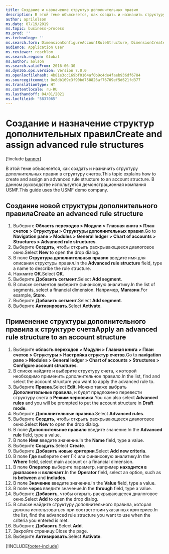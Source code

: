 ```yaml
---
title: Создание и назначение структур дополнительных правил
description: В этой теме объясняется, как создать и назначить структуру дополнительных правил в структуру счетов.
author: aprilolson
ms.date: 07/19/2019
ms.topic: business-process
ms.prod: ''
ms.technology: ''
ms.search.form: DimensionConfigureAccountRuleStructure, DimensionCreateAccountRuleStructure, DimensionHierarchyAddLevel, DimensionHierarchyConstraintActivate, DimensionConfigureAccountStructure, DimensionConfigureAccountRule, DimensionCreateAccountRule, DimensionSelectAccountRuleStructure
audience: Application User
ms.reviewer: roschlom
ms.search.region: Global
ms.author: aolson
ms.search.validFrom: 2016-06-30
ms.dyn365.ops.version: Version 7.0.0
ms.openlocfilehash: 4b81e3cc169bf0164af0b9c4de4faeb936df6784
ms.sourcegitcommit: 0e8db169c3f90bd750826af76709ef5d621fd377
ms.translationtype: HT
ms.contentlocale: ru-RU
ms.lasthandoff: 04/01/2021
ms.locfileid: "5837065"
---
```

# <a name="create-and-assign-advanced-rule-structures"></a><span data-ttu-id="47f8e-103">Создание и назначение структур дополнительных правил</span><span class="sxs-lookup"><span data-stu-id="47f8e-103">Create and assign advanced rule structures</span></span>

[!include [banner](../../includes/banner.md)]

<span data-ttu-id="47f8e-104">В этой теме объясняется, как создать и назначить структуру дополнительных правил в структуру счетов.</span><span class="sxs-lookup"><span data-stu-id="47f8e-104">This topic explains how to create and assign an advanced rule structure to an account structure.</span></span> <span data-ttu-id="47f8e-105">В данном руководстве используется демонстрационная компания USMF.</span><span class="sxs-lookup"><span data-stu-id="47f8e-105">This guide uses the USMF demo company.</span></span>

## <a name="create-an-advanced-rule-structure"></a><span data-ttu-id="47f8e-106">Создание новой структуры дополнительного правила</span><span class="sxs-lookup"><span data-stu-id="47f8e-106">Create an advanced rule structure</span></span>
1. <span data-ttu-id="47f8e-107">Выберите **Область переходов > Модули > Главная книга > План счетов > Структуры > Структуры дополнительных правил**.</span><span class="sxs-lookup"><span data-stu-id="47f8e-107">Go to **Navigation pane > Modules > General ledger > Chart of accounts > Structures > Advanced rule structures**.</span></span>
2. <span data-ttu-id="47f8e-108">Выберите **Создать**, чтобы открыть раскрывающееся диалоговое окно.</span><span class="sxs-lookup"><span data-stu-id="47f8e-108">Select **New** to open the drop dialog.</span></span>
3. <span data-ttu-id="47f8e-109">В поле **Структура дополнительных правил** введите имя для описания структуры правил.</span><span class="sxs-lookup"><span data-stu-id="47f8e-109">In the **Advanced rule structure** field, type a name to describe the rule structure.</span></span>
4. <span data-ttu-id="47f8e-110">Нажмите **ОК**.</span><span class="sxs-lookup"><span data-stu-id="47f8e-110">Select **OK**.</span></span>
5. <span data-ttu-id="47f8e-111">Выберите **Добавить сегмент**.</span><span class="sxs-lookup"><span data-stu-id="47f8e-111">Select **Add segment**.</span></span>
6. <span data-ttu-id="47f8e-112">В списке сегментов выберите финансовую аналитику.</span><span class="sxs-lookup"><span data-stu-id="47f8e-112">In the list of segments, select a financial dimension.</span></span> <span data-ttu-id="47f8e-113">Например, **Магазин**.</span><span class="sxs-lookup"><span data-stu-id="47f8e-113">For example, **Store**.</span></span>  
7. <span data-ttu-id="47f8e-114">Выберите **Добавить сегмент**.</span><span class="sxs-lookup"><span data-stu-id="47f8e-114">Select **Add segment**.</span></span>
8. <span data-ttu-id="47f8e-115">Выберите **Активировать**.</span><span class="sxs-lookup"><span data-stu-id="47f8e-115">Select **Activate**.</span></span>

## <a name="apply-an-advanced-rule-structure-to-an-account-structure"></a><span data-ttu-id="47f8e-116">Применение структуры дополнительного правила к структуре счета</span><span class="sxs-lookup"><span data-stu-id="47f8e-116">Apply an advanced rule structure to an account structure</span></span>
1. <span data-ttu-id="47f8e-117">Выберите **область переходов > Модули > Главная книга > План счетов > Структуры > Настройка структур счетов**.</span><span class="sxs-lookup"><span data-stu-id="47f8e-117">Go to **navigation pane > Modules > General ledger > Chart of accounts > Structures > Configure account structures**.</span></span>
2. <span data-ttu-id="47f8e-118">В списке найдите и выберите структуру счета, к которой необходимо применить дополнительное правило.</span><span class="sxs-lookup"><span data-stu-id="47f8e-118">In the list, find and select the account structure you want to apply the advanced rule to.</span></span>
3. <span data-ttu-id="47f8e-119">Выберите **Правка**.</span><span class="sxs-lookup"><span data-stu-id="47f8e-119">Select **Edit**.</span></span> <span data-ttu-id="47f8e-120">Можно также выбрать **Дополнительные правила**, и будет предложено перевести структуру счета в **Режим черновика**.</span><span class="sxs-lookup"><span data-stu-id="47f8e-120">You can also select **Advanced rules** and you will be prompted to put the account structure in **Draft mode**.</span></span>  
4. <span data-ttu-id="47f8e-121">Выберите **Дополнительные правила**.</span><span class="sxs-lookup"><span data-stu-id="47f8e-121">Select **Advanced rules**.</span></span>
5. <span data-ttu-id="47f8e-122">Выберите **Создать**, чтобы открыть раскрывающееся диалоговое окно.</span><span class="sxs-lookup"><span data-stu-id="47f8e-122">Select **New** to open the drop dialog.</span></span>
6. <span data-ttu-id="47f8e-123">В поле **Дополнительное правило** введите значение.</span><span class="sxs-lookup"><span data-stu-id="47f8e-123">In the **Advanced rule** field, type a value.</span></span>
7. <span data-ttu-id="47f8e-124">В поле **Имя** введите значение.</span><span class="sxs-lookup"><span data-stu-id="47f8e-124">In the **Name** field, type a value.</span></span>
8. <span data-ttu-id="47f8e-125">Выберите **Создать**.</span><span class="sxs-lookup"><span data-stu-id="47f8e-125">Select **Create**.</span></span>
9. <span data-ttu-id="47f8e-126">Выберите **Добавить новые критерии**.</span><span class="sxs-lookup"><span data-stu-id="47f8e-126">Select **Add new criteria**.</span></span>
10. <span data-ttu-id="47f8e-127">В поле **Где** выберите счет ГК или финансовую аналитику.</span><span class="sxs-lookup"><span data-stu-id="47f8e-127">In the **Where** field, select main account or a financial dimension.</span></span>
11. <span data-ttu-id="47f8e-128">В поле **Оператор** выберите параметр, например **находится в диапазоне** и **включает**.</span><span class="sxs-lookup"><span data-stu-id="47f8e-128">In the **Operator** field, select an option, such as **is between** and **includes**.</span></span>
12. <span data-ttu-id="47f8e-129">В поле **Значение** введите значение.</span><span class="sxs-lookup"><span data-stu-id="47f8e-129">In the **Value** field, type a value.</span></span>
13. <span data-ttu-id="47f8e-130">В поле **через** введите значение.</span><span class="sxs-lookup"><span data-stu-id="47f8e-130">In the **through** field, type a value.</span></span>
14. <span data-ttu-id="47f8e-131">Выберите **Добавить**, чтобы открыть раскрывающееся диалоговое окно.</span><span class="sxs-lookup"><span data-stu-id="47f8e-131">Select **Add** to open the drop dialog.</span></span>
15. <span data-ttu-id="47f8e-132">В списке найдите структуру дополнительного правила, которая должна использоваться при соответствии указанных критериев.</span><span class="sxs-lookup"><span data-stu-id="47f8e-132">In the list, find the advanced rule structure you want to use when the criteria you entered is met.</span></span>
16. <span data-ttu-id="47f8e-133">Выберите **Добавить**.</span><span class="sxs-lookup"><span data-stu-id="47f8e-133">Select **Add**.</span></span>
17. <span data-ttu-id="47f8e-134">Закройте страницу.</span><span class="sxs-lookup"><span data-stu-id="47f8e-134">Close the page.</span></span>
18. <span data-ttu-id="47f8e-135">Выберите **Активировать**.</span><span class="sxs-lookup"><span data-stu-id="47f8e-135">Select **Activate**.</span></span>



[!INCLUDE[footer-include](../../../includes/footer-banner.md)]
